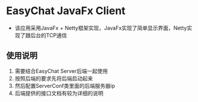 # EasyChat JavaFx Client

* 该应用采用JavaFx + Netty框架实现，JavaFx实现了简单显示界面，Netty实现了跟后台的TCP通信

## 使用说明
1. 需要结合EasyChat Server后端一起使用
2. 按照后端的要求先将后端启动起来
3. 然后配置ServerConf类里面的后端服务器ip
4. 后端提供的接口文档有较为详细的说明
